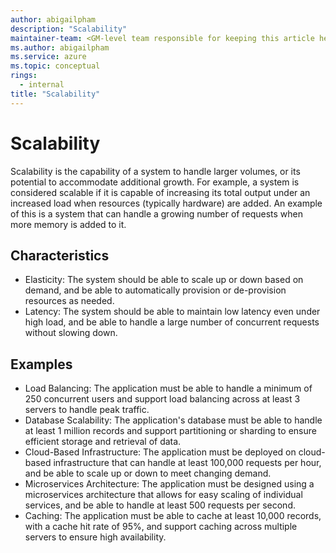 ```yaml
---
author: abigailpham
description: "Scalability"
maintainer-team: <GM-level team responsible for keeping this article healthy over time>
ms.author: abigailpham
ms.service: azure
ms.topic: conceptual
rings:
  - internal
title: "Scalability"
---
```


# Scalability

Scalability is the capability of a system to handle larger volumes, or its potential to accommodate additional growth. For example, a system is considered scalable if it is capable of increasing its total output under an increased load when resources (typically hardware) are added. An example of this is a system that can handle a growing number of requests when more memory is added to it.

## Characteristics

- Elasticity: The system should be able to scale up or down based on demand, and be able to automatically provision or de-provision resources as needed.
- Latency: The system should be able to maintain low latency even under high load, and be able to handle a large number of concurrent requests without slowing down.


## Examples

- Load Balancing: The application must be able to handle a minimum of 250 concurrent users and support load balancing across at least 3 servers to handle peak traffic.
- Database Scalability: The application's database must be able to handle at least 1 million records and support partitioning or sharding to ensure efficient storage and retrieval of data.
- Cloud-Based Infrastructure: The application must be deployed on cloud-based infrastructure that can handle at least 100,000 requests per hour, and be able to scale up or down to meet changing demand.
- Microservices Architecture: The application must be designed using a microservices architecture that allows for easy scaling of individual services, and be able to handle at least 500 requests per second.
- Caching: The application must be able to cache at least 10,000 records, with a cache hit rate of 95%, and support caching across multiple servers to ensure high availability.
